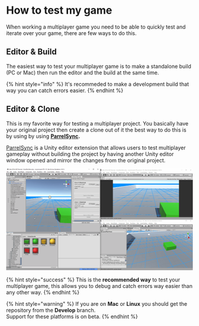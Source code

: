 # How to test my game

When working a multiplayer game you need to be able to quickly test and iterate over your game, there are few ways to do this.

## Editor & Build

The easiest way to test your multiplayer game is to make a standalone build (PC or Mac) then run the editor and the build at the same time.

{% hint style="info" %}
It's recommeded to make a development build that way you can catch errors easier.
{% endhint %}

## Editor & Clone

This is my favorite way for testing a multiplayer project. You basically have your original project then create a clone out of it the best way to do this is by using by using [**ParrelSync**](https://github.com/VeriorPies/ParrelSync)**.**

[ParrelSync](https://github.com/VeriorPies/ParrelSync) is a Unity editor extension that allows users to test multiplayer gameplay without building the project by having another Unity editor window opened and mirror the changes from the original project.

![Test project changes on clients and server within seconds - both in editor ](<../../../.gitbook/assets/Showcase 1.gif>)

{% hint style="success" %}
This is the **recommended way** to test your multiplayer game, this allows you to debug and catch errors way easier than any other way.
{% endhint %}

{% hint style="warning" %}
If you are on **Mac** or **Linux** you should get the repository from the **Develop** branch. \
Support for these platforms is on beta.
{% endhint %}

